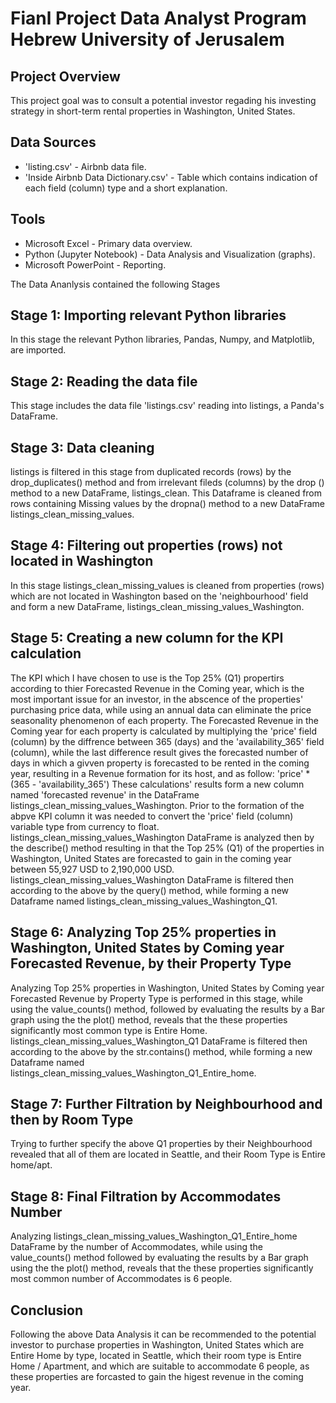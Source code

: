 # Fianl Project Data Analyst Program Hebrew University of Jerusalem

## Project Overview
This project goal was to consult a potential investor regading his investing strategy in short-term rental properties in Washington, United States. 

## Data Sources
 - 'listing.csv' - Airbnb data file.
 - 'Inside Airbnb Data Dictionary.csv' - Table which contains indication of each field (column) type and a short explanation.

## Tools
- Microsoft Excel - Primary data overview.
- Python (Jupyter Notebook) - Data Analysis and Visualization (graphs).
- Microsoft PowerPoint - Reporting. 


The Data Ananlysis contained the following Stages
## Stage 1: Importing relevant Python libraries
In this stage the relevant Python libraries, Pandas, Numpy, and Matplotlib, are imported.

## Stage 2: Reading the data file
This stage includes the data file 'listings.csv' reading into listings, a Panda's DataFrame.

## Stage 3: Data cleaning
listings is filtered in this stage from duplicated records (rows) by the drop_duplicates() method and from irrelevant fileds (columns) by the drop () method
to a new DataFrame, listings_clean. This Dataframe is cleaned from rows containing Missing values by the dropna() method to a new DataFrame 
listings_clean_missing_values.

## Stage 4: Filtering out properties (rows) not located in Washington
In this stage listings_clean_missing_values is cleaned from properties (rows) which are not located in Washington based on the 'neighbourhood' field and form a new 
DataFrame, listings_clean_missing_values_Washington.

## Stage 5: Creating a new column for the KPI calculation
The KPI which I have chosen to use is the Top 25% (Q1) propertirs according to thier Forecasted Revenue in the Coming year, which is the most important issue for
an investor, in the abscence of the properties'
purchasing price data, while using an annual data can eliminate the price seasonality phenomenon of each property. 
The Forecasted Revenue in the Coming year for each property is calculated by multiplying the 'price' field (column) by the diffrence between 365 (days) and the
'availability_365' field (column), while the 
last difference result gives the forecasted number of days in which a givven property is forecasted to be rented in the coming year, resulting in a Revenue 
formation for its host, and as follow:
'price' * (365 - 'availability_365')
These calculations' results form a new column named 'forecasted revenue' in the DataFrame listings_clean_missing_values_Washington. 
Prior to the formation of the abpve KPI column it was needed to convert the 'price' field (column) variable type from currency to float.
listings_clean_missing_values_Washington DataFrame is analyzed then by the describe() method resulting in that the Top 25% (Q1) of the properties in Washington, 
United States are forecasted to gain
in the coming year between 55,927 USD to 2,190,000 USD.
listings_clean_missing_values_Washington DataFrame is filtered then according to the above by the query() method, while forming a new Dataframe named 
listings_clean_missing_values_Washington_Q1.

## Stage 6: Analyzing Top 25% properties in Washington, United States by Coming year Forecasted Revenue, by their Property Type
Analyzing Top 25% properties in Washington, United States by Coming year Forecasted Revenue by Property Type is performed in this stage, while using the
value_counts() method, followed by evaluating the results by a Bar graph using the the plot() method, reveals that the these properties significantly most 
common type is Entire Home. listings_clean_missing_values_Washington_Q1 DataFrame is filtered then according to the above by the str.contains() method, while
forming a new Dataframe named listings_clean_missing_values_Washington_Q1_Entire_home. 

## Stage 7: Further Filtration by Neighbourhood and then by Room Type
Trying to further specify the above Q1 properties by their Neighbourhood revealed that all of them are located in Seattle, and their Room Type is Entire home/apt.

## Stage 8: Final Filtration by Accommodates Number
Analyzing listings_clean_missing_values_Washington_Q1_Entire_home DataFrame by the number of Accommodates, while using the value_counts() method followed by 
evaluating the results by a Bar graph using the the plot() method, reveals that the these properties significantly most common number of Accommodates is 6 people.

## Conclusion
Following the above Data Analysis it can be recommended to the potential investor to purchase properties in Washington, United States which are Entire Home by
type, located in Seattle, which their room type is Entire Home / Apartment, and which are suitable to accommodate 6 people, as these properties are forcasted to
gain the higest revenue in the coming year.
